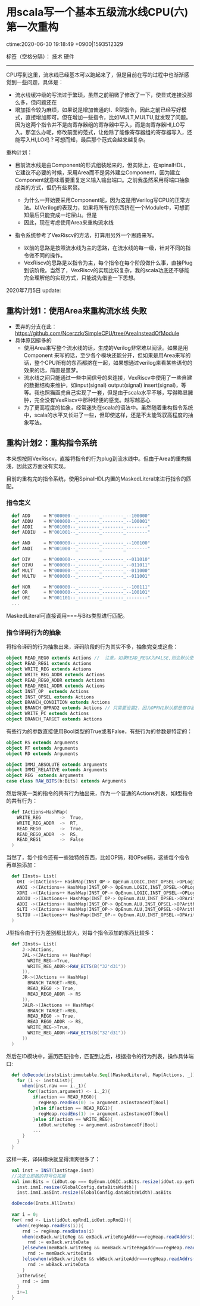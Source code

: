 # 用scala写一个基本五级流水线CPU(六)第一次重构
ctime:2020-06-30 19:18:49 +0900|1593512329

标签（空格分隔）： 技术 硬件

---

CPU写到这里，流水线已经基本可以跑起来了，但是目前在写的过程中也渐渐感觉到一些问题，具体是：

- 流水线缓冲级的写法过于繁琐，虽然之前稍微了修改了一下，使显式连接没那么多，但问题还在
- 增加指令较为麻烦，如果说是增加普通的I、R型指令，因此之前已经写好模式，直接增加即可。但在增加一些指令，比如MULT,MULTU,就发现了问题。因为这两个指令并不是向寄存器组的寄存器中写入，而是向寄存器HI,LO写入。那怎么办呢，修改前面的范式，让他除了能像寄存器组的寄存器写入，还能写入HI,LO吗？可想而知，最后那个范式会越来越复杂。
  

重构计划：

- 目前流水线是由Component的形式组装起来的，但实际上，在spinalHDL，它建议不必要的时候，采用Area而不是另外建立Component，因为建立Component就意味着要重复定义输入输出端口。之前我虽然采用将端口抽象成类的方式，但仍有些累赘。
  - 为什么一开始要采用Component呢，因为这是用Verilog写CPU的正常方法。以Verilog的表现力，如果将所有的东西挤在一个Module中，可想而知最后只能变成一坨屎山。但是
  - 因此，现在考虑使用Area来重构流水线
  
- 指令系统参考了VexRiscv的方法，打算用另外一个思路来写。
  - 以前的思路是按照流水线为主的思路，在流水线的每一级，针对不同的指令做不同的操作。
  - VexRiscv的思路是以指令为主，每个指令在每个阶段做什么事，直接Plug到该阶段。当然了，VexRiscv的实现比较复杂，我的scala功底还不够能完全理解他的实现方式，只能说先借鉴一下思想。

2020年7月5日 update:

## 重构计划1：使用Area来重构流水线     失败

- 丢弃的分支在此：https://github.com/Ncerzzk/SimpleCPU/tree/AreaInsteadOfModule
- 具体原因挺多的
  - 使用Area来写整个流水线的话，生成的Verilog非常难以阅读。如果是用Component 来写的话，至少各个模块还能分开，但如果是用Area来写的话，整个CPU所有的东西都挤在一起，如果想通过verilog来看某些语句的效果的话，简直是噩梦。
  - 流水线之间只能通过一些中间信号的来连接，VexRiscv中使用了一些自建的数据结构来维护，如input(signal) output(signal) insert(signal)，等等。我也照猫画虎自己实现了一套，但是由于scala水平不够，写得略显臃肿，完全没有VexRiscv中那种轻便的感觉。越写越恶心
  - 为了更高程度的抽象，经常迷失在scala的语法中。虽然随着重构指令系统中，scala的水平又长进了一些，但即使这样，还是不太能驾驭高程度的抽象写法。

## 重构计划2：重构指令系统

本来想按照VexRiscv，直接将指令的行为plug到流水线中。但由于Area的重构搁浅，因此这方面没有实现。

目前的重构完的指令系统，使用SpinalHDL内置的MaskedLiteral来进行指令的匹配。

### 指令定义

```scala
  def ADD     = M"000000--_--------_--------_--100000"
  def ADDU    = M"000000--_--------_--------_--100001"
  def ADDI    = M"001000--_--------_--------_--------"
  def ADDIU   = M"001001--_--------_--------_--------"

  def AND     = M"000000--_--------_--------_--100100"
  def ANDI    = M"001000--_--------_--------_--------"

  def DIV     = M"000000--_--------_--------_--011010"
  def DIVU    = M"000000--_--------_--------_--011011"
  def MULT    = M"000000--_--------_--------_--011000"
  def MULTU   = M"000000--_--------_--------_--011001"

  def NOR     = M"000000--_--------_--------_--100111"
  def OR      = M"000000--_--------_--------_--100101"
  def ORI     = M"001101--_--------_--------_--------"
  ...
```

MaskedLiteral可直接调用===与Bits类型进行匹配。

### 指令译码行为的抽象

将指令译码的行为抽象出来，译码阶段的行为其实不多，抽象完变成这些：

```scala
object READ_REG0 extends Actions //  注意，如果READ_REGX为FALSE,则会默认使用Imm来替代(代码在ID的最后一部分）
object READ_REG1 extends Actions
object WRITE_REG extends Actions
object WRITE_REG_ADDR extends Actions
object READ_REG0_ADDR extends Actions
object READ_REG1_ADDR extends Actions
object INST_OP  extends Actions
object INST_OPSEL extends Actions
object BRANCH_CONDITION extends Actions
object BRANCH_OPRND2 extends Actions // 只需要设置2，因为OPRN1默认都是寄存器的值
object WRITE_PC extends Actions
object BRANCH_TARGET extends Actions
```

有些行为的参数直接使用Bool类型的True或者False，有些行为的参数是特定的：

```scala
object RS extends Arguments
object RT extends Arguments
object RD extends Arguments

object IMMJ_ABSOLUTE extends Arguments
object IMMI_RELATIVE extends Arguments
object REG  extends Arguments
case class RAW_BITS(b:Bits) extends Arguments
```

然后将某一类的指令的共有行为抽出来，作为一个普通的Actions列表，如I型指令的共有行为：

```scala
  def IActions=HashMap(
    WRITE_REG       ->  True,
    WRITE_REG_ADDR  ->  RT,
    READ_REG0       ->  True,
    READ_REG0_ADDR  ->  RS,
    READ_REG1       ->  False
  )
```

当然了，每个指令还有一些独特的东西，比如OP码，和OPsel码，这些每个指令再单独添加：

```scala
  def IInsts= List(
    ORI ->(IActions++ HashMap(INST_OP-> OpEnum.LOGIC,INST_OPSEL->OPLogic.OR)),
    ANDI ->(IActions++ HashMap(INST_OP-> OpEnum.LOGIC,INST_OPSEL->OPLogic.AND)),
    XORI ->(IActions++ HashMap(INST_OP-> OpEnum.LOGIC,INST_OPSEL->OPLogic.XOR)),
    ADDIU ->(IActions++ HashMap(INST_OP-> OpEnum.ALU,INST_OPSEL->OPArith.ADDU)),
    ADDI ->(IActions++ HashMap(INST_OP-> OpEnum.ALU,INST_OPSEL->OPArith.ADD)),
    SLTI ->(IActions++ HashMap(INST_OP-> OpEnum.ALU,INST_OPSEL->OPArith.SLT)),
    SLTIU ->(IActions++ HashMap(INST_OP-> OpEnum.ALU,INST_OPSEL->OPArith.SLTU))
  )
```

J型指令由于行为差别都比较大，对每个指令添加的东西比较多：

```scala
  def JInsts= List(
      J->JActions,
      JAL->(JActions ++ HashMap(
        WRITE_REG->True,
        WRITE_REG_ADDR->RAW_BITS(B("32'd31"))
      )),
      JR->(JActions ++ HashMap(
        BRANCH_TARGET->REG,
        READ_REG0 -> True,
        READ_REG0_ADDR -> RS
      )),
      JALR->(JActions ++ HashMap(
        BRANCH_TARGET->REG,
        READ_REG0 -> True,
        READ_REG0_ADDR -> RS,
        WRITE_REG->True,
        WRITE_REG_ADDR->RAW_BITS(B("32'd31"))
      ))
  )
```

然后在ID模块中，遍历匹配指令，匹配到之后，根据指令的行为列表，操作具体端口:

```scala
  def doDecode(instsList:immutable.Seq[(MaskedLiteral, Map[Actions, _])]) ={
    for (i <- instsList){
      when(inst.raw === i._1){
        for((action,argument) <- i._2){
          if(action == READ_REG0){
            regHeap.readEns(0) := argument.asInstanceOf[Bool]
          }else if(action == READ_REG1){
            regHeap.readEns(1) := argument.asInstanceOf[Bool]
          }else if(action == WRITE_REG){
            idOut.writeReg := argument.asInstanceOf[Bool]
          ...
      }
    }
  }
```

这样一来，译码模块就显得清爽很多了：

```scala
  val inst = INST(lastStage.inst)
  //决定立即数的符号位拓展
  val imm:Bits = (idOut.op === OpEnum.LOGIC.asBits.resize(idOut.op.getWidth))?
    inst.immI.resize(GlobalConfig.dataBitsWidth)|
    inst.immI.asSInt.resize(GlobalConfig.dataBitsWidth).asBits

  doDecode(Insts.AllInsts)
  
  var i = 0;
  for( rnd <- List(idOut.opRnd1,idOut.opRnd2)){
    when(regHeap.readEns(i)){
      rnd := regHeap.readDatas(i)
      when(exBack.writeReg && exBack.writeRegAddr===regHeap.readAddrs(i)){
        rnd := exBack.writeData
      }elsewhen(memBack.writeReg && memBack.writeRegAddr===regHeap.readAddrs(i)) {
        rnd := memBack.writeData
      }elsewhen(wbBack.writeEn && wbBack.writeAddr===regHeap.readAddrs(i)){
        rnd := wbBack.writeData
      }
    }otherwise{
      rnd := imm
    }
    i+=1
  }
```